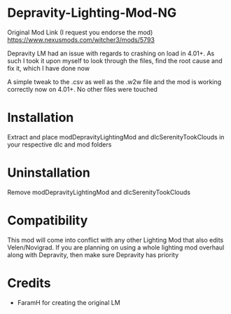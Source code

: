 # Depravity-Lighting-Mod-NG
Original Mod Link (I request you endorse the mod) https://www.nexusmods.com/witcher3/mods/5793

Depravity LM had an issue with regards to crashing on load in 4.01+. As such I took it upon myself to look through the files, find the root cause and fix it, which I have done now

A simple tweak to the .csv as well as the .w2w file and the mod is working correctly now on 4.01+. No other files were touched

# Installation
Extract and place modDepravityLightingMod and dlcSerenityTookClouds in your respective dlc and mod folders

# Uninstallation
Remove modDepravityLightingMod and dlcSerenityTookClouds

# Compatibility
This mod will come into conflict with any other Lighting Mod that also edits Velen/Novigrad. If you are planning on using a whole lighting mod overhaul along with Depravity, then make sure Depravity has priority

# Credits
- FaramH for creating the original LM
